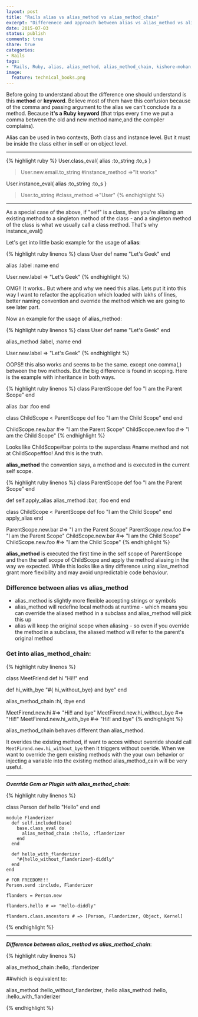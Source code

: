 ```yaml
---
layout: post
title: "Rails alias vs alias_method vs alias_method_chain"
excerpt: "Differenece and approach between alias vs alias_method vs alias_method_chain"
date: 2015-07-03
status: publish
comments: true
share: true
categories:
- Rails 
tags:
- "Rails, Ruby, alias, alias_method, alias_method_chain, kishore-mohan, kishore.M, difference between alias vs alias_method vs alias_method_chain"
image:
  feature: technical_books.png
---
```


Before going to understand about the difference one should understand is this <b>method</b> or <b>keyword</b>. Believe most of them have this confusion because of the comma and passing argument to the alias we can't conclude its a method. Because **it's a Ruby keyword** (that trips every time we put a comma between the old and new method name,and the compiler complains).

Alias can be used in two contexts, Both class and instance level. But it must be inside the class either in self or on object level.

___
{% highlight ruby %}
User.class_eval{ alias :to_string :to_s }
> User.new.email.to_string #instance_method
=>"It works"

User.instance_eval{ alias :to_string :to_s }
>User.to_string #class_method
=>"User"
{% endhighlight %}
___

As a special case of the above, if "self" is a class, then you're
aliasing an existing method to a singleton method of the class - and a
singleton method of the class is what we usually call a class method.
That's why instance_eval()


Let's get into little basic example for the usage of **alias**:

{% highlight ruby linenos %}
class User
  def name
    "Let's Geek"
  end
 
  alias :label :name
end
 
User.new.label 
=> "Let's Geek"
{% endhighlight %}


OMG!! It works.. But where and why we need this alias. Lets put it into this way I want to refactor the application which loaded with lakhs of lines, better naming convention and override the method which we are going to see later part.

Now an example for the usage of alias_method:

{% highlight ruby linenos %}
class User
  def name
    "Let's Geek"
  end
 
  alias_method :label, :name
end
 
User.new.label 
=> "Let's Geek"
{% endhighlight %}

OOPS!! this also works and seems to be the same. except one comma(,) between the two methods. But the big difference is found in scoping. Here is the example with inheritance in both ways.

{% highlight ruby linenos %}
class ParentScope
  def foo
    "I am the Parent Scope"
  end
 
  alias :bar :foo
end

class ChildScope < ParentScope
  def foo
  	"I am the Child Scope"
  end
end

ChildScope.new.bar #=> "I am the Parent Scope"
ChildScope.new.foo #=> "I am the Child Scope"
{% endhighlight %}

Looks like ChildScope#bar points to the superclass #name method and not at ChildScope#foo! And this is the truth.

**alias_method** the convention says, a method and is executed in the current self scope.

{% highlight ruby linenos %}
class ParentScope
  def foo
    "I am the Parent Scope"
  end
 
  def self.apply_alias
    alias_method :bar, :foo
  end
end

class ChildScope < ParentScope
  def foo
  	"I am the Child Scope"
  end
  apply_alias
end


ParentScope.new.bar #=> "I am the Parent Scope"
ParentScope.new.foo #=> "I am the Parent Scope"
ChildScope.new.bar #=> "I am the Child Scope"
ChildScope.new.foo #=> "I am the Child Scope"
{% endhighlight %}

**alias_method** is executed the first time in the self scope of ParentScope and then the self scope of ChildScope and apply the method aliasing in the way we expected. While this looks like a tiny difference using alias_method grant more flexibility and may avoid unpredictable code behaviour.

### Difference between alias vs alias_method


   * alias_method is slightly more flexible accepting strings or symbols
   * alias_method will redefine local methods at runtime - which means you can override the aliased method in a subclass and alias_method will pick this up
   * alias will keep the original scope when aliasing - so even if you override the method in a subclass, the aliased method will refer to the parent's original method

### Get into alias_method_chain:
{% highlight ruby linenos %}

class MeetFriend
  def hi
    "Hi!!"
  end

  def hi_with_bye
  	"#{ hi_without_bye} and bye" 
  end

  alias_method_chain :hi, :bye
end

MeetFirend.new.hi #=> "Hi!! and bye"
MeetFirend.new.hi_without_bye #=> "Hi!!"
MeetFirend.new.hi_with_bye #=> "Hi!! and bye"
{% endhighlight %}

alias_method_chain behaves different than alias_method.


It overides the existing method, if want to acces without override should call ```MeetFirend.new.hi_without_bye``` then it triggers without overide.
When we want to override the gem existing methods with the your own behavior or injecting a variable into the existing method alias_method_cain will be very useful.

___
***Override Gem or Plugin with alias_method_chain***: 

{% highlight ruby linenos %}

  class Person
      def hello
        "Hello"
      end
    end

    module Flanderizer
      def self.included(base)
        base.class_eval do
          alias_method_chain :hello, :flanderizer
        end
      end

      def hello_with_flanderizer
        "#{hello_without_flanderizer}-diddly"
      end
    end

    # FOR FREEDOM!!!
    Person.send :include, Flanderizer

    flanders = Person.new

    flanders.hello # => "Hello-diddly"

    flanders.class.ancestors # => [Person, Flanderizer, Object, Kernel]
  {% endhighlight %}

___
***Difference between alias_method vs alias_method_chain***:

{% highlight ruby linenos %}

alias_method_chain :hello, :flanderizer

##which is equivalent to:

alias_method :hello_without_flanderizer, :hello
alias_method :hello, :hello_with_flanderizer

{% endhighlight %}
